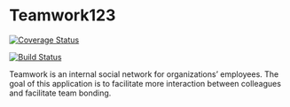# Teamwork123
[![Coverage Status](https://coveralls.io/repos/github/tuyisengepaul/Teamwork/badge.svg?branch=develop)](https://coveralls.io/github/tuyisengepaul/Teamwork?branch=develop)

[![Build Status](https://travis-ci.org/tuyisengepaul/Teamwork.svg?branch=develop)](https://travis-ci.org/tuyisengepaul/Teamwork)

Teamwork is an ​internal social network for organizations’ employees. The goal of this application is to facilitate more interaction between colleagues and facilitate team bonding.



